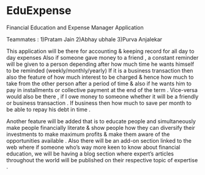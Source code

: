 # EduExpense

Financial Education and Expense Manager Application

Teammates :
1)Pratam Jain
2)Abhay ubhale
3)Purva Anjalekar

This application will be there for accounting & keeping record for all day to day expenses
Also if someone gave money to a friend , a constant reminder will be given to a person depending after how much time he wants himself to be reminded (weekly/monthly/yearly)
If it is a business transaction then also the feature of how much interest to be charged & hence how much to take from the other person after a period of time & also if he wants him to pay in installments or collective payment at the end of the term .
Vice-versa would also be there , if I owe money to someone whether it will be a friendly or business transaction . If business then how much to save per month to be able to repay his debt in time .

Another feature will be added that is to educate people and simultaneously make people financially literate & show people how they can diversify their investments to make maximum profits & make them aware of the opportunities available . Also there will be an add-on section linked to the web where if someone who’s way more keen to know about financial education, we will be having a blog section where expert’s articles throughout the world will be published on their respective topic of expertise .
